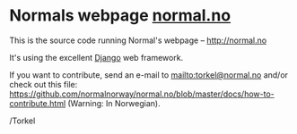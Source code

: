 # Normals webpage [normal.no](http://normal.no)

This is the source code running Normal's webpage – <http://normal.no>

It's using the excellent [Django](https://www.djangoproject.com/) web
framework.

If you want to contribute, send an e-mail to <mailto:torkel@normal.no>
and/or check out this file:
<https://github.com/normalnorway/normal.no/blob/master/docs/how-to-contribute.html>
(Warning: In Norwegian).

/Torkel
